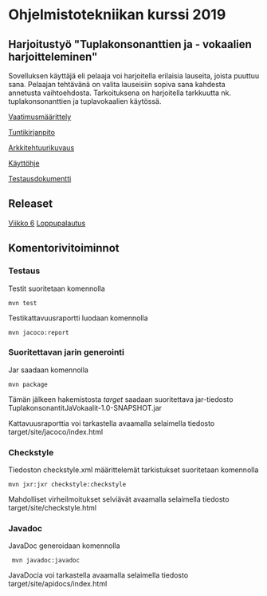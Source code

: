 # Ohjelmistotekniikan kurssi 2019
## Harjoitustyö "Tuplakonsonanttien ja - vokaalien harjoitteleminen"

Sovelluksen käyttäjä eli pelaaja  voi harjoitella erilaisia lauseita, joista puuttuu sana. 
Pelaajan tehtävänä on valita lauseisiin sopiva sana kahdesta annetusta vaihtoehdosta. Tarkoituksena on harjoitella tarkkuutta nk. tuplakonsonanttien ja tuplavokaalien käytössä.

[Vaatimusmäärittely](https://github.com/ajnarhi/ot-harjoitustyo/blob/master/dokumentointi/vaatimusmaarittely.md)

[Tuntikirjanpito](https://github.com/ajnarhi/ot-harjoitustyo/blob/master/dokumentointi/tuntikirjanpito.md)

[Arkkitehtuurikuvaus](https://github.com/ajnarhi/ot-harjoitustyo/blob/master/dokumentointi/arkkitehtuuri.md)

[Käyttöhje](https://github.com/ajnarhi/ot-harjoitustyo/blob/master/dokumentointi/kayttoohje.md)

[Testausdokumentti](https://github.com/ajnarhi/ot-harjoitustyo/blob/master/dokumentointi/testausdokumentti.md)

## Releaset

[Viikko 6](https://github.com/ajnarhi/ot-harjoitustyo/releases/tag/viikko6)
[Loppupalautus](https://github.com/ajnarhi/ot-harjoitustyo/releases/tag/loppupalautus)

## Komentorivitoiminnot
### Testaus

Testit suoritetaan komennolla

	mvn test


Testikattavuusraportti luodaan komennolla

	mvn jacoco:report

### Suoritettavan jarin generointi

Jar saadaan komennolla 

	mvn package

Tämän jälkeen hakemistosta *target* saadaan suoritettava jar-tiedosto TuplakonsonantitJaVokaalit-1.0-SNAPSHOT.jar

Kattavuusraporttia voi tarkastella avaamalla selaimella tiedosto target/site/jacoco/index.html


### Checkstyle

Tiedoston checkstyle.xml määrittelemät tarkistukset suoritetaan komennolla
 
	mvn jxr:jxr checkstyle:checkstyle

Mahdolliset virheilmoitukset selviävät avaamalla selaimella tiedosto target/site/checkstyle.html

### Javadoc

JavaDoc generoidaan  komennolla
	
	 mvn javadoc:javadoc

JavaDocia voi tarkastella avaamalla selaimella tiedosto target/site/apidocs/index.html

